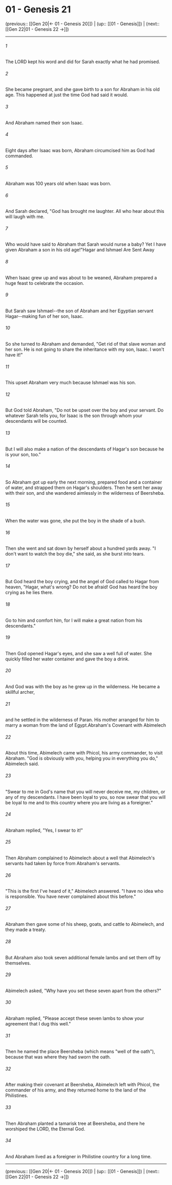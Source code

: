 # 01 - Genesis 21

(previous:: [[Gen 20|← 01 - Genesis 20]]) | (up:: [[01 - Genesis]]) | (next:: [[Gen 22|01 - Genesis 22 →]])

***


###### 1 
The LORD kept his word and did for Sarah exactly what he had promised. 

###### 2 
She became pregnant, and she gave birth to a son for Abraham in his old age. This happened at just the time God had said it would. 

###### 3 
And Abraham named their son Isaac. 

###### 4 
Eight days after Isaac was born, Abraham circumcised him as God had commanded. 

###### 5 
Abraham was 100 years old when Isaac was born. 

###### 6 
And Sarah declared, "God has brought me laughter. All who hear about this will laugh with me. 

###### 7 
Who would have said to Abraham that Sarah would nurse a baby? Yet I have given Abraham a son in his old age!"Hagar and Ishmael Are Sent Away 

###### 8 
When Isaac grew up and was about to be weaned, Abraham prepared a huge feast to celebrate the occasion. 

###### 9 
But Sarah saw Ishmael--the son of Abraham and her Egyptian servant Hagar--making fun of her son, Isaac. 

###### 10 
So she turned to Abraham and demanded, "Get rid of that slave woman and her son. He is not going to share the inheritance with my son, Isaac. I won't have it!" 

###### 11 
This upset Abraham very much because Ishmael was his son. 

###### 12 
But God told Abraham, "Do not be upset over the boy and your servant. Do whatever Sarah tells you, for Isaac is the son through whom your descendants will be counted. 

###### 13 
But I will also make a nation of the descendants of Hagar's son because he is your son, too." 

###### 14 
So Abraham got up early the next morning, prepared food and a container of water, and strapped them on Hagar's shoulders. Then he sent her away with their son, and she wandered aimlessly in the wilderness of Beersheba. 

###### 15 
When the water was gone, she put the boy in the shade of a bush. 

###### 16 
Then she went and sat down by herself about a hundred yards away. "I don't want to watch the boy die," she said, as she burst into tears. 

###### 17 
But God heard the boy crying, and the angel of God called to Hagar from heaven, "Hagar, what's wrong? Do not be afraid! God has heard the boy crying as he lies there. 

###### 18 
Go to him and comfort him, for I will make a great nation from his descendants." 

###### 19 
Then God opened Hagar's eyes, and she saw a well full of water. She quickly filled her water container and gave the boy a drink. 

###### 20 
And God was with the boy as he grew up in the wilderness. He became a skillful archer, 

###### 21 
and he settled in the wilderness of Paran. His mother arranged for him to marry a woman from the land of Egypt.Abraham's Covenant with Abimelech 

###### 22 
About this time, Abimelech came with Phicol, his army commander, to visit Abraham. "God is obviously with you, helping you in everything you do," Abimelech said. 

###### 23 
"Swear to me in God's name that you will never deceive me, my children, or any of my descendants. I have been loyal to you, so now swear that you will be loyal to me and to this country where you are living as a foreigner." 

###### 24 
Abraham replied, "Yes, I swear to it!" 

###### 25 
Then Abraham complained to Abimelech about a well that Abimelech's servants had taken by force from Abraham's servants. 

###### 26 
"This is the first I've heard of it," Abimelech answered. "I have no idea who is responsible. You have never complained about this before." 

###### 27 
Abraham then gave some of his sheep, goats, and cattle to Abimelech, and they made a treaty. 

###### 28 
But Abraham also took seven additional female lambs and set them off by themselves. 

###### 29 
Abimelech asked, "Why have you set these seven apart from the others?" 

###### 30 
Abraham replied, "Please accept these seven lambs to show your agreement that I dug this well." 

###### 31 
Then he named the place Beersheba (which means "well of the oath"), because that was where they had sworn the oath. 

###### 32 
After making their covenant at Beersheba, Abimelech left with Phicol, the commander of his army, and they returned home to the land of the Philistines. 

###### 33 
Then Abraham planted a tamarisk tree at Beersheba, and there he worshiped the LORD, the Eternal God. 

###### 34 
And Abraham lived as a foreigner in Philistine country for a long time.

***

(previous:: [[Gen 20|← 01 - Genesis 20]]) | (up:: [[01 - Genesis]]) | (next:: [[Gen 22|01 - Genesis 22 →]])
